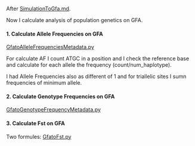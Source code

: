 After [SimulationToGfa.md](/SimulationToGfa.md). 

Now I calculate analysis of population genetics on GFA.

#### 1. Calculate Allele Frequencies on GFA

[GfatoAlleleFrequenciesMetadata.py](/GfatoAlleleFrequenciesMetadata.py)

For calculate AF I count ATGC in a position and I check the reference base and calculate for each allele the frequency (count/num_haplotype).

I had Allele Frequencies also as different of 1 and for triallelic sites I sumn frequencies of minimum allele.


#### 2. Calculate Genotype Frequencies on GFA
[GfatoGenotypeFrequencyMetadata.py](/GfatoGenotypeFrequencyMetadata.py)

 
 #### 3. Calculate Fst on GFA
Two formules:
[GfatoFst.py](/GfatoFst.py)

 
